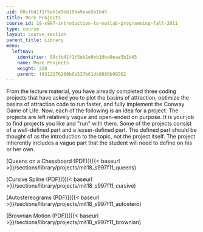 ```yaml
---
uid: 08cfb41f1f5eb1e9bb10ba9eae5b1b45
title: More Projects
course_id: 18-s997-introduction-to-matlab-programming-fall-2011
type: course
layout: course_section
parent_title: Library
menu:
  leftnav:
    identifier: 08cfb41f1f5eb1e9bb10ba9eae5b1b45
    name: More Projects
    weight: 320
    parent: f9312176280b6b537b61db0880b99562
---
```


From the lecture material, you have already completed three coding projects that have asked you to plot the basins of attraction, optimize the basins of attraction code to run faster, and fully implement the Conway Game of Life. Now, each of the following is an idea for a project. The projects are left relatively vague and open-ended on purpose. It is your job to find projects you like and "run" with them. Some of the projects consist of a well-defined part and a lesser-defined part. The defined part should be thought of as the introduction to the topic, not the project itself. The project inherently includes a vague part that the student will need to define on his or her own.

[Queens on a Chessboard (PDF)]({{< baseurl >}}/sections/library/projects/mit18_s997f11_queens)

[Cursive Spline (PDF)]({{< baseurl >}}/sections/library/projects/mit18_s997f11_cursive)

[Autostereograms (PDF)]({{< baseurl >}}/sections/library/projects/mit18_s997f11_autostero)

[Brownian Motion (PDF)]({{< baseurl >}}/sections/library/projects/mit18_s997f11_brownian)